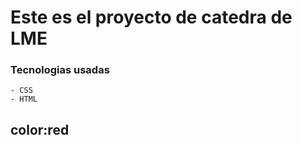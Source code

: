 # Este es el proyecto de catedra de LME

### Tecnologias usadas
    - CSS
    - HTML
    
## color:red
